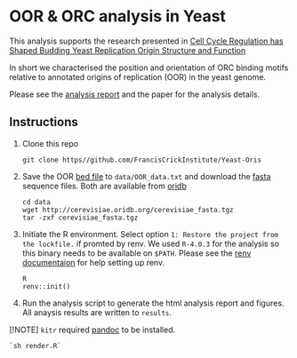 
# OOR & ORC analysis in Yeast

This analysis supports the research presented in [Cell Cycle
Regulation has Shaped Budding Yeast Replication Origin Structure and
Function](https://www.biorxiv.org/content/10.1101/2024.01.10.575016v1)

In short we characterised the position and orientation of ORC binding
motifs relative to annotated origins of replication (OOR) in the yeast genome.

Please see the [analysis report](results/analysis.html) and the paper
for the analysis details.

## Instructions

1. Clone this repo

	`git clone https//github.com/FrancisCrickInstitute/Yeast-Oris`

2. Save the OOR [bed
file](http://cerevisiae.oridb.org/data_output.php?main=sc_ori&table=sc_ori&ext_format=BED;FASTA;&format=tab)
to `data/OOR_data.txt`
and download the [fasta](http://cerevisiae.oridb.org/cerevisiae_fasta.tgz) sequence
files. Both are available from [oridb](http://cerevisiae.oridb.org/)

	```
	cd data
	wget http://cerevisiae.oridb.org/cerevisiae_fasta.tgz
	tar -zxf cerevisiae_fasta.tgz
	```

3. Initiate the R environment. Select option `1: Restore the project
   from the lockfile.` if promted by renv. We used `R-4.0.3`
   for the analysis so this binary needs to be available on
   `$PATH`. Please see the [renv
   documentaion](https://rstudio.github.io/renv/articles/renv.html)
   for help setting up renv.
   
   ```
   R
   renv::init()
   ```
   
   
4. Run the analysis script to generate the html analysis report and figures. All
   anaysis results are written to `results`.
   
[!NOTE]
`kitr` required [pandoc](https://pandoc.org/) to be installed.

	`sh render.R`
